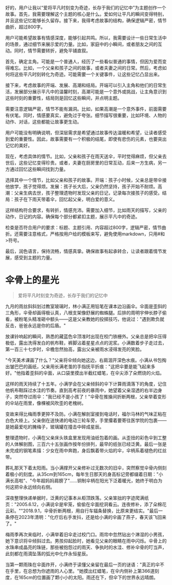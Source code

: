 <ReasoningChainRenderer>
好的，用户让我以“爱将平凡时刻变为奇迹，长存于我们的记忆中”为主题创作一个故事。首先，我需要理解这个主题的核心是什么。爱如何让平凡的瞬间变得特别，并且这些记忆能够长久留存。接下来，我得考虑故事的结构，确保逻辑严密，情节曲折，超过800字。

用户可能希望故事有情感深度，能够引起共鸣。所以，我需要设计一些日常生活中的场景，通过细节来展示爱的力量。比如，家庭中的小瞬间，或者朋友之间的互动。同时，情节需要转折，避免平铺直叙。

首先，确定主角。可能是一个普通人，经历了一些看似普通的事情，但因为爱而变得难忘。比如，一个父亲和孩子之间的故事，或者夫妻之间的日常。然后，考虑如何将这些平凡时刻转化为奇迹。可能需要一个关键事件，让这些记忆凸显出来。

接下来，考虑故事的开端、发展、高潮和结局。开端可以引入主角和他们的日常生活，发展部分展示平凡中的温馨时刻，高潮可能是一个意外或挑战，让主角意识到这些时刻的重要性，结局则是回忆这些瞬间，并点明主题。

需要注意逻辑严密，情节不能有漏洞。比如，如果高潮是一个意外事件，前面需要有伏笔。同时，情感要真实，避免过于夸张。细节描写很重要，比如环境、人物的动作、对话，这些都能让故事更生动。

用户可能没有明确说明，但深层需求是希望通过故事传达温暖和希望，让读者感受到爱的重要性。因此，故事需要有一个积极的结尾，即使有悲伤的元素，也要突出记忆的美好。

现在，考虑具体的情节。比如，父亲和孩子在雨天送伞，平时觉得麻烦，但父亲去世后，这些记忆变得珍贵。或者，夫妻在厨房里的日常互动，后来一方生病，另一方通过回忆这些瞬间找到力量。

选择其中一个情节，比如父亲和孩子的故事。开端：孩子小时候，父亲总是带伞接他放学，孩子觉得烦。发展：孩子长大后，父亲仍然坚持，孩子开始不耐烦。高潮：父亲生病去世，孩子整理遗物时发现父亲的日记，记录每次接孩子的感受。结局：孩子在下雨天带着伞，回忆起父亲，明白爱的意义。

这样结构符合要求，有转折，情感充沛。需要加入细节，比如雨天的描写，父亲的动作，日记的内容。确保每个部分都紧扣主题，展示平凡中的奇迹。

检查是否符合用户的要求：标题、主题引用、内容超过800字，逻辑严密，情节曲折。还需要注意格式，严格按用户给的模板来写，避免使用markdown，只用#和>符号。

最后，润色语言，保持流畅，情感真挚。确保故事有起承转合，让读者跟着情节发展，感受到主题的力量。
</ReasoningChainRenderer>

# 伞骨上的星光

> 爱将平凡时刻变为奇迹，长存于我们的记忆中

九月的雨丝斜斜划过教室玻璃时，林小满正用铅笔在课本边沿画伞。伞面是歪斜的三角形，伞骨却画得极认真，八根支架像舒展的蜘蛛腿。后排的周明宇伸长脖子偷看，被粉笔头精准砸中额头——这是父亲教她的投掷技巧，他说过："遇到欺负就反击，爸爸永远是你的后盾。"

放课铃响起的瞬间，熟悉的藏蓝色伞顶准时出现在校门铁栅外。父亲总是把伞压得极低，露出洗得发白的帆布鞋，裤脚沾着星星点点的泥浆。小满数着步子走过去，第一百三十七步时，伞檐忽然抬高，露出父亲被雨水浸得发亮的笑脸。

"今天美术课画了什么？"父亲将伞倾向她这边，右肩洇开深色水痕。小满从书包掏出皱巴巴的画纸，父亲用长满老茧的手指抚平折痕："这把伞要是能飞起来多好。"他指着歪斜的伞面，从口袋里摸出半截红蜡笔，在伞尖添了朵燃烧的火焰。

这样的雨天持续了十五年。小满学会在父亲倾斜的伞下计算雨滴落下的角度，记住他帆布鞋踩过水洼的节奏。直到高考前夜的暴雨中，她望着父亲湿透的右半边身子，突然夺过雨伞："我已经不是小孩了！"伞骨在推搡间折断两根，父亲举着变形的伞站在雨里，像棵被风吹歪的老槐树。

变故来得比梅雨季更猝不及防。小满在解剖室接到电话时，福尔马林的气味正粘在白色大褂上。父亲倒在送快递的电动三轮车旁，手里攥着要寄往医学院的包裹——是她最爱吃的腌梅子，玻璃罐在撞击中碎成星辰。

整理遗物时，小满在父亲床头铁盒里发现用油纸包着的画。从歪扭的彩色伞到工整的人体解剖图，三百六十五张画作按年份排列，最早的纸张已经泛黄。最后一张是未完成的钢笔素描：少女在雨中奔跑，身后飘着带火焰的伞，伞柄系着褪色的红丝带。

葬礼那天下着太阳雨。当小满撑开父亲修补过无数次的旧伞，突然察觉伞骨内侧刻着极小的刻度。从35cm到165cm，每年生日那天的身高标记旁都缀着日期："小满长高啦"、"今年超妈妈肩膀了"……铜制伞柄在阳光下泛着暖光，她终于明白为何这把伞永远倾向右侧。

深夜整理快递单据时，泛黄的记事本从柜顶跌落。父亲笨拙的字迹爬满纸页："2005.6.12，小满说伞是牢笼，偷偷在伞面挖洞看云。连夜修补，添了朵棉花云彩。""2018.9.1，伞骨折断两根，用自行车辐条替换，比原来更结实。"最后一条停在2023年清明："化疗后右手发抖，还是给小满的伞画了燕子，春天该飞回来了。"

梅雨季再次来临时，小满举着旧伞走过校门口。雨帘中忽然钻出个淋湿的小男孩，她下意识将伞倾斜过去。男孩仰起脸时，她看见父亲的眼睛在雨中闪烁。伞骨上的水珠串成晶亮的珠链，那些被抱怨过的雨天、争执时的水洼、修补伞骨的叮当声，此刻都在雨滴坠落的弧光中化作永恒星辰。

当第一颗雨珠在伞面炸开，小满终于读懂父亲留在最后一页的谜语："真正的伞不在手里，在总想为你遮雨的人心里。"她摸出红蜡笔，在伞内侧补上第366道刻度，在165cm的位置画了颗小小的太阳。雨还在下，但伞下的世界永远晴朗。